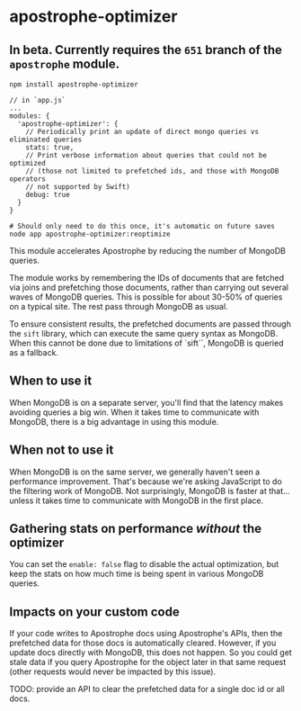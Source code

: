 # apostrophe-optimizer

## In beta. Currently requires the `651` branch of the `apostrophe` module.

```
npm install apostrophe-optimizer
```

```
// in `app.js`
...
modules: {
  'apostrophe-optimizer': {
    // Periodically print an update of direct mongo queries vs eliminated queries
    stats: true,
    // Print verbose information about queries that could not be optimized
    // (those not limited to prefetched ids, and those with MongoDB operators
    // not supported by Swift)
    debug: true
  }
}
```

```
# Should only need to do this once, it's automatic on future saves
node app apostrophe-optimizer:reoptimize
```

This module accelerates Apostrophe by reducing the number of MongoDB queries.

The module works by remembering the IDs of documents that are fetched via joins and prefetching those documents, rather than carrying out several waves of MongoDB queries. This is possible for about 30-50% of queries on a typical site. The rest pass through MongoDB as usual.

To ensure consistent results, the prefetched documents are passed through the `sift` library, which
can execute the same query syntax as MongoDB. When this cannot be done due to limitations of `sift``,
MongoDB is queried as a fallback.

## When to use it

When MongoDB is on a separate server, you'll find that the latency makes avoiding queries a big win. When it takes time to communicate with MongoDB, there is a big advantage in using this module.

## When not to use it

When MongoDB is on the same server, we generally haven't seen a performance improvement. That's because we're asking JavaScript to do the filtering work of MongoDB. Not surprisingly, MongoDB is faster at that... unless it takes time to communicate with MongoDB in the first place.

## Gathering stats on performance *without* the optimizer

You can set the `enable: false` flag to disable the actual optimization, but keep the stats on how much time is being spent in various MongoDB queries.

## Impacts on your custom code

If your code writes to Apostrophe docs using Apostrophe's APIs, then the prefetched data for those docs is automatically cleared. However, if you update docs directly with MongoDB, this does not happen. So you could get stale data if you query Apostrophe for the object later in that same request (other requests would never be impacted by this issue).

TODO: provide an API to clear the prefetched data for a single doc id or all docs.
